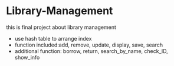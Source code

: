 # Library-Management

this is final project about library management
- use hash table to arrange index
- function included:add, remove, update, display, save, search
- additional function: borrow, return, search_by_name, check_ID, show_info
